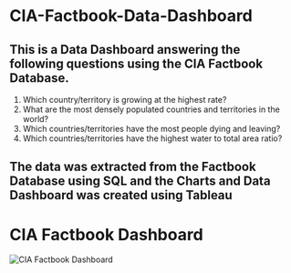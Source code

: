 # CIA-Factbook-Data-Dashboard

## This is a Data Dashboard answering the following questions using the CIA Factbook Database.

  1) Which country/territory is growing at the highest rate?
  2) What are the most densely populated countries and territories in the world?
  3) Which countries/territories have the most people dying and leaving?
  4) Which countries/territories have the highest water to total area ratio?

## The data was extracted from the Factbook Database using SQL and the Charts and Data Dashboard was created using Tableau


# CIA Factbook Dashboard


![CIA Factbook Dashboard](Dashboard1.0.jpg)
